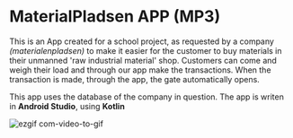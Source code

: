 # MaterialPladsen APP (MP3)

This is an App created for a school project, as requested by a company *(materialenpladsen)* to make it easier for the customer to buy materials in their unmanned 'raw industrial material' shop.
Customers can come and weigh their load and through our app make the transactions. When the transaction is made, through the app, the gate automatically opens.

This app uses the database of the company in question. The app is writen in **Android Studio**, using **Kotlin**

![ezgif com-video-to-gif](https://github.com/ChviChvi/MP3/assets/91070897/27cd1abb-4c0a-47df-82b9-a9482d3c074f)
